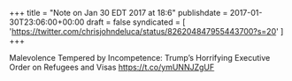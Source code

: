 +++
title = "Note on Jan 30 EDT 2017 at 18:6"
publishdate = 2017-01-30T23:06:00+00:00
draft = false
syndicated = [ 'https://twitter.com/chrisjohndeluca/status/826204847955443700?s=20' ]
+++

Malevolence Tempered by Incompetence: Trump’s Horrifying Executive Order on Refugees and Visas https://t.co/ymUNNJZgUF
